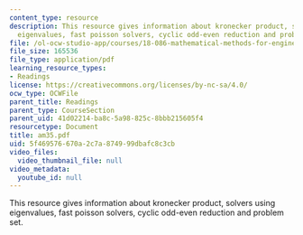 ```yaml
---
content_type: resource
description: This resource gives information about kronecker product, solvers using
  eigenvalues, fast poisson solvers, cyclic odd-even reduction and problem set.
file: /ol-ocw-studio-app/courses/18-086-mathematical-methods-for-engineers-ii-spring-2006/5f469576670a2c7a874999dbafc8c3cb_am35.pdf
file_size: 165536
file_type: application/pdf
learning_resource_types:
- Readings
license: https://creativecommons.org/licenses/by-nc-sa/4.0/
ocw_type: OCWFile
parent_title: Readings
parent_type: CourseSection
parent_uid: 41d02214-ba8c-5a98-825c-8bbb215605f4
resourcetype: Document
title: am35.pdf
uid: 5f469576-670a-2c7a-8749-99dbafc8c3cb
video_files:
  video_thumbnail_file: null
video_metadata:
  youtube_id: null
---
```

This resource gives information about kronecker product, solvers using eigenvalues, fast poisson solvers, cyclic odd-even reduction and problem set.
